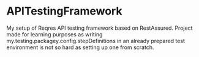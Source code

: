# APITestingFramework
My setup of Reqres API testing framework based on RestAssured. Project made for learning purposes as writing my.testing.packagey.config.stepDefinitions in an already prepared test environment is not so hard as setting up one from scratch.
